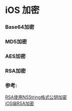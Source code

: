 #  iOS 加密

### Base64加密

### MD5加密


### AES加密


### RSA加密


### 参考:
[RSA使用NSString格式公钥加密](https://github.com/muzipiao/RSAEncrypt)       
[iOS端RSA加密](https://www.jianshu.com/p/54c386275c08)     


